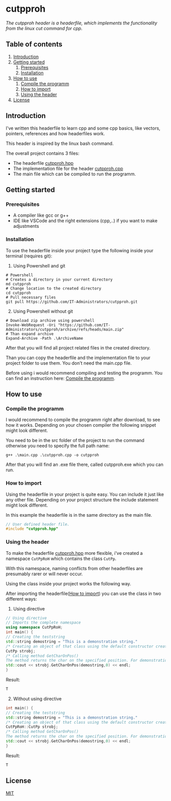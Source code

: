 # cutpproh

_The cutpproh header is a headerfile, which implements the functionality from the linux cut command for cpp._

## Table of contents

1. [Introduction](#introduction)
2. [Getting started](#getting-started)
    1. [Prerequisites](#prerequisites)
    2. [Installation](#installation)
3. [How to use](#how-to-use)
    1. [Compile the programm](#compile-the-programm)
    1. [How to import](#how-to-import)
    2. [Using the header](#using-the-header)
4. [License](/LICENSE)

## Introduction

I've written this headerfile to learn cpp and some cpp basics, like vectors, pointers, references and how headerfiles work. 

This header is inspired by the linux bash command.

The overall project contains 3 files:
- The headerfile [cutpproh.hpp](/src/cutpproh.hpp)
- The implementation file for the header [cutpproh.cpp](/src/cutpproh.cpp)
- The main file which can be compiled to run the programm.

## Getting started

### Prerequisites

- A compiler like gcc or g++
- IDE like VSCode and the right extensions (cpp,..) if you want to make adjustments

### Installation

To use the headerfile inside your project type the following inside your terminal (requires git):

1. Using Powershell and git

```PS
# Powershell
# Creates a directory in your current directory
md cutpproh
# Change location to the created directory
cd cutpproh
# Pull necessary files
git pull https://github.com/IT-Administrators/cutpproh.git
```
2. Using Powershell without git

```PS
# Download zip archive using powershell
Invoke-WebRequest -Uri "https://github.com/IT-Administrators/cutpproh/archive/refs/heads/main.zip"
# Than expand archive
Expand-Archive -Path .\ArchiveName
```

After that you will find all project related files in the created directory. 

Than you can copy the headerfile and the implementation file to your project folder to use them. You don't need the main.cpp file.

Before using i would recommend compiling and testing the programm. You can find an instruction here: [Compile the programm](#compile-the-programm).

## How to use

### Compile the programm

I would recommend to compile the programm right after download, to see how it works. 
Depending on your chosen compiler the following snippet might look different.

You need to be in the src folder of the project to run the command otherwise you need to specify the full path name:
```
g++ .\main.cpp .\cutpproh.cpp -o cutpproh
```
After that you will find an .exe file there, called cutpproh.exe which you can run. 

### How to import

Using the headerfile in your project is quite easy. You can include it just like any other file. Depending on your project structure the include statement might look different.

In this example the headerfile is in the same directory as the main file.

```cpp 
// User defined header file.
#include "cutpproh.hpp"
```

### Using the header

To make the headerfile [cutpproh.hpp](/src/cutpproh.hpp) more flexible, i've created a namespace ```CutPpRoH``` which contains the class ```CutPp```. 

With this namespace, naming conflicts from other headerfiles are presumably rarer or will never occur.

Using the class inside your project works the following way. 

After importing the headerfile([How to import](#how-to-import)) you can use the class in two different ways:

1. Using directive
```cpp
// Using directive
// Imports the complete namespace
using namespace CutPpRoH;
int main() {
// Creating the teststring
std::string demostring = "This is a demonstration string."
/* Creating an object of that class using the default constructor created by c++ */
CutPp strobj;
/* Calling method GetCharOnPos() 
The method returns the char on the specified position. For demonstration purposes the result is shown on stdout */
std::cout << strobj.GetCharOnPos(demostring,0) << endl;
}
```
Result:
```cpp
T
```
2. Without using directive
```cpp
int main() {
// Creating the teststring
std::string demostring = "This is a demonstration string."
/* Creating an object of that class using the default constructor created by c++ */
CutPpRoH::CutPp strobj;
/* Calling method GetCharOnPos() 
The method returns the char on the specified position. For demonstration purposes the result is shown on stdout */
std::cout << strobj.GetCharOnPos(demostring,0) << endl;
}
```
Result:
```cpp
T
```
## License

[MIT](/LICENSE)